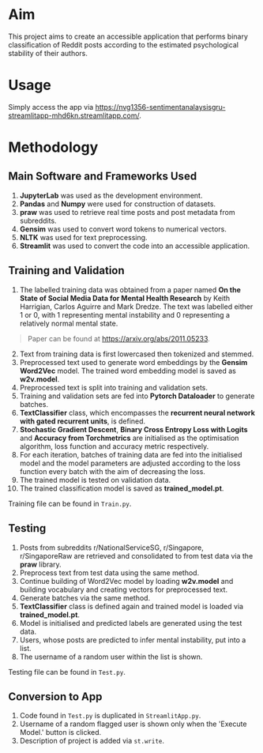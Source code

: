 # Aim
This project aims to create an accessible application that performs binary classification of Reddit posts according to the estimated psychological stability of their authors.

# Usage
Simply access the app via https://nvg1356-sentimentanalaysisgru-streamlitapp-mhd6kn.streamlitapp.com/. 

# Methodology
## Main Software and Frameworks Used
1. **JupyterLab** was used as the development environment.
2. **Pandas** and **Numpy** were used for construction of datasets.
3. **praw** was used to retrieve real time posts and post metadata from subreddits.
4. **Gensim** was used to convert word tokens to numerical vectors.
5. **NLTK** was used for text preprocessing.
6. **Streamlit** was used to convert the code into an accessible application. 

## Training and Validation
1.  The labelled training data was obtained from a paper named **On the State of Social Media Data for Mental Health Research** by Keith Harrigian, Carlos Aguirre and Mark Dredze. The text was labelled either 1 or 0, with 1 representing mental instability and 0 representing a relatively normal mental state.  
> Paper can be found at https://arxiv.org/abs/2011.05233. 
2.  Text from training data is first lowercased then tokenized and stemmed.
3.  Preprocessed text used to generate word embeddings by the **Gensim Word2Vec** model. The trained word embedding model is saved as **w2v.model**.
4. Preprocessed text is split into training and validation sets.
5. Training and validation sets are fed into **Pytorch Dataloader** to generate batches.
6. **TextClassifier** class, which encompasses the **recurrent neural network with gated recurrent units**, is defined.
7. **Stochastic Gradient Descent**, **Binary Cross Entropy Loss with Logits** and **Accuracy from Torchmetrics** are initialised as the optimisation algorithm, loss function and accuracy metric respectively.
8. For each iteration, batches of training data are fed into the initialised model and the model parameters are adjusted according to the loss function every batch with the aim of decreasing the loss. 
9. The trained model is tested on validation data. 
10. The trained classification model is saved as **trained_model.pt**.

Training file can be found in `Train.py`.

## Testing

1. Posts from subreddits r/NationalServiceSG, r/Singapore, r/SingaporeRaw are retrieved and consolidated to from test data via the **praw** library.
2. Preprocess text from test data using the same method.
3. Continue building of Word2Vec model by loading **w2v.model** and building vocabulary and creating vectors for preprocessed text.
4. Generate batches via the same method.
5. **TextClassifier** class is defined again and trained model is loaded via **trained_model.pt**.
6. Model is initialised and predicted labels are generated using the test data.
7. Users, whose posts are predicted to infer mental instability, put into a list.
8. The username of a random user within the list is shown. 

Testing file can be found in `Test.py`.

## Conversion to App

1.  Code found in `Test.py` is duplicated in `StreamlitApp.py`.
3.  Username of a random flagged user is shown only when the 'Execute Model.' button is clicked.
2.  Description of project is added via `st.write`.
